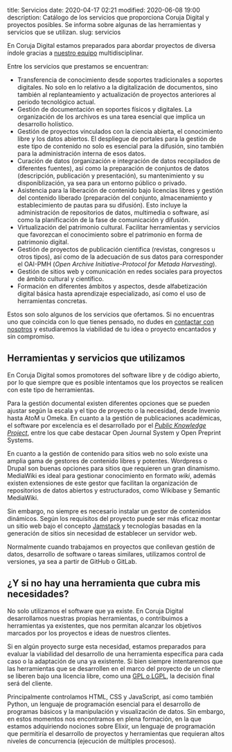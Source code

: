 title: Servicios
date: 2020-04-17 02:21
modified: 2020-06-08 19:00
description: Catálogo de los servicios que proporciona Coruja Digital y proyectos posibles. Se informa sobre algunas de las herramientas y servicios que se utilizan.
slug: servicios

En Coruja Digital estamos preparados para abordar proyectos de diversa índole gracias a [nuestro equipo](https://corujadigital.tech/acerca-de.html) multidisciplinar.

Entre los servicios que prestamos se encuentran:

  - Transferencia de conocimiento desde soportes tradicionales a soportes digitales. No solo en lo relativo a la digitalización de documentos, sino también al replanteamiento y actualización de proyectos anteriores al periodo tecnológico actual.
  - Gestión de documentación en soportes físicos y digitales. La organización de los archivos es una tarea esencial que implica un desarrollo holístico.
  - Gestión de proyectos vinculados con la ciencia abierta, el conocimiento libre y los datos abiertos. El despliegue de portales para la gestión de este tipo de contenido no solo es esencial para la difusión, sino también para la administración interna de esos datos.
  - Curación de datos (organización e integración de datos recopilados de diferentes fuentes), así como la preparación de conjuntos de datos (descripción, publicación y presentación), su mantenimiento y su disponiblización, ya sea para un entorno público o privado.
  - Asistencia para la liberación de contenido bajo licencias libres y gestión del contenido liberado (preparación del conjunto, almacenamiento y establecimiento de pautas para su difusión). Esto incluye la administración de repositorios de datos, multimedia o software, así como la planificación de la fase de comunicación y difusión.
  - Virtualización del patrimonio cultural. Facilitar herramientas y servicios que favorezcan el conocimiento sobre el patrimonio en forma de patrimonio digital.
  - Gestión de proyectos de publicación científica (revistas, congresos u otros tipos), así como de la adecuación de sus datos para corresponder el OAI-PMH (*Open Archive Initiative-Protocol for Metada Harvesting*).
  - Gestión de sitios web y comunicación en redes sociales para proyectos de ámbito cultural y científico.
  - Formación en diferentes ámbitos y aspectos, desde alfabetización digital básica hasta aprendizaje especializado, así como el uso de herramientas concretas.

Estos son solo algunos de los servicios que ofertamos. Si no encuentras uno que coincida con lo que tienes pensado, no dudes en [contactar con nosotros](https://corujadigital.tech/contactar.html) y estudiaremos la viabilidad de tu idea o proyecto encantados y sin compromiso.

## Herramientas y servicios que utilizamos

En Coruja Digital somos promotores del software libre y de código abierto, por lo que siempre que es posible intentamos que los proyectos se realicen con este tipo de herramientas.

Para la gestión documental existen diferentes opciones que se pueden ajustar según la escala y el tipo de proyecto o la necesidad, desde Invenio hasta AtoM u Omeka. En cuanto a la gestión de publicaciones académicas, el software por excelencia es el desarrollado por el [*Public Knowledge Project*](https://pkp.sfu.ca/), entre los que cabe destacar Open Journal System y Open Preprint Systems.

En cuanto a la gestión de contenido para sitios web no solo existe una amplia gama de gestores de contenido libres y potentes. Wordpress o Drupal son buenas opciones para sitios que requieren un gran dinamismo. MediaWiki es ideal para gestionar conocimiento en formato *wiki*, además existen extensiones de este gestor que facilitan la organización de repositorios de datos abiertos y estructurados, como Wikibase y Semantic MediaWiki.

Sin embargo, no siempre es necesario instalar un gestor de contenidos dinámicos. Según los requisitos del proyecto puede ser más eficaz montar un sitio web bajo el concepto [Jamstack](https://jamstack.org/) y tecnologías basadas en la generación de sitios sin necesidad de establecer un servidor web.

Normalmente cuando trabajamos en proyectos que conllevan gestión de datos, desarrollo de software o tareas similares, utilizamos control de versiones, ya sea a partir de GitHub o GitLab.

## ¿Y si no hay una herramienta que cubra mis necesidades?

No solo utilizamos el software que ya existe. En Coruja Digital desarrollamos nuestras propias herramientas, o contribuimos a herramientas ya existentes, que nos permitan alcanzar los objetivos marcados por los proyectos e ideas de nuestros clientes.

Si en algún proyecto surge esta necesidad, estamos preparados para evaluar la viabilidad del desarrollo de una herramienta específica para cada caso o la adaptación de una ya existente. Si bien siempre intentaremos que las herramientas que se desarrollen en el marco del proyecto de un cliente se liberen bajo una licencia libre, como una [GPL o LGPL](https://www.gnu.org/licenses/licenses.es.html), la decisión final será del cliente.

Principalmente controlamos HTML, CSS y JavaScript, así como también Python, un lenguaje de programación esencial para el desarrollo de programas básicos y la manipulación y visualización de datos. Sin embargo, en estos momentos nos encontramos en plena formación, en la que estamos adquiriendo nociones sobre Elixir, un lenguaje de programación que permitiría el desarrollo de proyectos y herramientas que requieran altos niveles de concurrencia (ejecución de múltiples procesos). 
